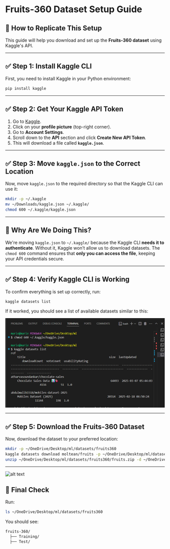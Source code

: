 # Fruits-360 Dataset Setup Guide

## 📌 How to Replicate This Setup

This guide will help you download and set up the **Fruits-360 dataset** using Kaggle's API. 

---

## ✅ **Step 1: Install Kaggle CLI**
First, you need to install Kaggle in your Python environment:

```bash
pip install kaggle
```

---

## ✅ **Step 2: Get Your Kaggle API Token**
1. Go to [Kaggle](https://www.kaggle.com/).
2. Click on your **profile picture** (top-right corner).
3. Go to **Account Settings**.
4. Scroll down to the **API** section and click **Create New API Token**.
5. This will download a file called **`kaggle.json`**.

---

## ✅ **Step 3: Move `kaggle.json` to the Correct Location**
Now, move `kaggle.json` to the required directory so that the Kaggle CLI can use it:

```bash
mkdir -p ~/.kaggle
mv ~/Downloads/kaggle.json ~/.kaggle/
chmod 600 ~/.kaggle/kaggle.json
```

---

## 🤔 **Why Are We Doing This?**
We're moving `kaggle.json` to `~/.kaggle/` because the Kaggle CLI **needs it to authenticate**. Without it, Kaggle won’t allow us to download datasets. The `chmod 600` command ensures that **only you can access the file**, keeping your API credentials secure.

---

## ✅ **Step 4: Verify Kaggle CLI is Working**
To confirm everything is set up correctly, run:

```bash
kaggle datasets list
```

If it worked, you should see a list of available datasets similar to this:

![alt text](image.png)

---

## ✅ **Step 5: Download the Fruits-360 Dataset**
Now, download the dataset to your preferred location:

```bash
mkdir -p ~/OneDrive/Desktop/ml/datasets/fruits360
kaggle datasets download moltean/fruits -p ~/OneDrive/Desktop/ml/datasets/fruits360
unzip ~/OneDrive/Desktop/ml/datasets/fruits360/fruits.zip -d ~/OneDrive/Desktop/ml/datasets/fruits360
```
---
![alt text](image-2.png)

## 🎯 **Final Check**
Run:
```bash
ls ~/OneDrive/Desktop/ml/datasets/fruits360
```
You should see:
```
fruits-360/
  ├── Training/
  ├── Test/
```

